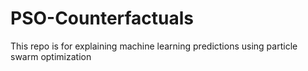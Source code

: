 # PSO-Counterfactuals
This repo is for explaining machine learning predictions using particle swarm optimization
